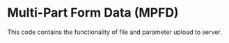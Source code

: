 # Multi-Part Form Data (MPFD)

This code contains the functionality of file and parameter upload to server.
